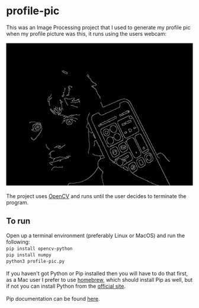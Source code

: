 # profile-pic
This was an Image Processing project that I used to generate my profile pic when my profile picture was this, it runs using the users webcam:</br></br>
![A Canny Edge Detector Image of a man holding a phone](https://raw.githubusercontent.com/lukemccartney/profile-pic/master/pp.png "Profile Picture")
</br></br>The project uses [OpenCV](https://pypi.org/project/opencv-python/) and runs until the user decides to terminate the program.
<br>
## To run
Open up a terminal environment (preferably Linux or MacOS) and run the following:<br>
`pip install opencv-python`<br>
`pip install numpy`<br>
`python3 profile-pic.py`<br><br>
If you haven't got Python or Pip installed then you will have to do that first, as a Mac user I prefer to use [homebrew](https://docs.brew.sh/Homebrew-and-Python), which should install Pip as well, but if not you can install Python from the [official site](https://www.python.org/downloads/).
<br><br>
Pip documentation can be found [here](https://pip.pypa.io/en/stable/installation/).
